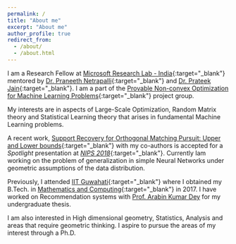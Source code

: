 ```yaml
---
permalink: /
title: "About me"
excerpt: "About me"
author_profile: true
redirect_from: 
  - /about/
  - /about.html
---
```


I am a Research Fellow at [Microsoft Research Lab - India](https://www.microsoft.com/en-us/research/lab/microsoft-research-india/){:target="_blank"} mentored by [Dr. Praneeth Netrapalli](https://www.microsoft.com/en-us/research/people/praneeth/){:target="_blank"} and [Dr. Prateek Jain](https://www.microsoft.com/en-us/research/people/prajain/){:target="_blank"}. I am a part of the [Provable Non-convex Optimization for Machine Learning Problems](https://www.microsoft.com/en-us/research/project/provable-non-convex-optimization-for-machine-learning-problems/){:target="_blank"} project group.

My interests are in aspects of Large-Scale Optimization, Random Matrix theory and Statistical Learning theory that arises in fundamental Machine Learning problems.

A recent work, [Support Recovery for Orthogonal Matching Pursuit: Upper and Lower bounds](https://raghavsomani.github.io/publication/2018-09-05-OMP-2){:target="_blank"} with my co-authors is accepted for a *Spotlight* presentation at [*NIPS 2018*](https://nips.cc/Conferences/2018/){:target="_blank"}. Currently Iam working on the problem of generalization in simple Neural Networks under geometric assumptions of the data distribution.

Previously, I attended [IIT Guwahati](http://www.iitg.ernet.in/){:target="_blank"} where I obtained my B.Tech. in [Mathematics and Computing](https://www.iitg.ernet.in/maths/acads/btech_struct.php){:target="_blank"} in 2017. I have worked on Recommendation systems with [Prof. Arabin Kumar Dey](http://www.iitg.ac.in/arabin/) for my undergraduate thesis.

I am also interested in High dimensional geometry, Statistics, Analysis and areas that require geometric thinking. I aspire to pursue the areas of my interest through a Ph.D.

<!-- You can find my resume [here](https://drive.google.com/file/d/0B9-6pftL99HLanBlRjBOZU5IREk/view){:target="_blank"}. -->
